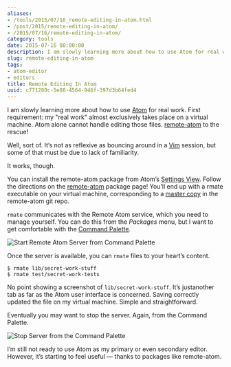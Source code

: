 ```yaml
---
aliases:
- /tools/2015/07/16_remote-editing-in-atom.html
- /post/2015/remote-editing-in-atom/
- /2015/07/16/remote-editing-in-atom/
category: tools
date: 2015-07-16 00:00:00
description: I am slowly learning more about how to use Atom for real work.
slug: remote-editing-in-atom
tags:
- atom-editor
- editors
title: Remote Editing In Atom
uuid: c771280c-5e88-4564-946f-397d3b64fed4
---
```


I am slowly learning more about how to use [Atom](https://atom.io) for
real work. First requirement: my "real work" almost exclusively takes
place on a virtual machine. Atom alone cannot handle editing those
files. [remote-atom](https://atom.io/packages/remote-atom) to the
rescue!

Well, sort of. It’s not as reflexive as bouncing around in a
[Vim](http://www.vim.org) session, but some of that must be due to lack
of familiarity.

It works, though.

You can install the remote-atom package from Atom’s [Settings
View](https://atom.io/packages/settings-view). Follow the directions on
the [remote-atom](https://atom.io/packages/remote-atom) package page!
You’ll end up with a rmate executable on your virtual machine,
corresponding to a [master
copy](https://raw.githubusercontent.com/aurora/rmate/master/rmate) in
the remote-atom git repo.

`rmate` communicates with the Remote Atom service, which you need to
manage yourself. You can do this from the *Packages* menu, but I want to
get comfortable with the [Command
Palette](https://atom.io/packages/command-palette).

![Start Remote Atom Server from Command Palette](/assets/img/post/2015/07/remote-editing-in-atom/remote-atom-start-server.png)

Once the server is available, you can `rmate` files to your heart’s
content.

    $ rmate lib/secret-work-stuff
    $ rmate test/secret-work-tests

No point showing a screenshot of `lib/secret-work-stuff`. It’s
justanother tab as far as the Atom user interface is concerned. Saving
correctly updated the file on my virtual machine. Simple and
straightforward.

Eventually you may want to stop the server. Again, from the Command
Palette.

![Stop Server from the Command Palette](/assets/img/post/2015/07/remote-editing-in-atom/remote-atom-stop-server.png)

I’m still not ready to use Atom as my primary or even secondary editor.
However, it’s starting to feel useful — thanks to packages like
remote-atom.